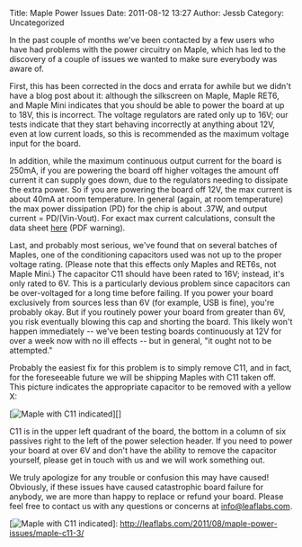 Title: Maple Power Issues
Date: 2011-08-12 13:27
Author: Jessb
Category: Uncategorized

In the past couple of months we've been contacted by a few users who
have had problems with the power circuitry on Maple, which has led to
the discovery of a couple of issues we wanted to make sure everybody was
aware of.

First, this has been corrected in the docs and errata for awhile but we
didn't have a blog post about it: although the silkscreen on Maple,
Maple RET6, and Maple Mini indicates that you should be able to power
the board at up to 18V, this is incorrect. The voltage regulators are
rated only up to 16V; our tests indicate that they start behaving
incorrectly at anything about 12V, even at low current loads, so this is
recommended as the maximum voltage input for the board.

In addition, while the maximum continuous output current for the board
is 250mA, if you are powering the board off higher voltages the amount
off current it can supply goes down, due to the regulators needing to
dissipate the extra power. So if you are powering the board off 12V, the
max current is about 40mA at room temperature. In general (again, at
room temperature) the max power dissipation (PD) for the chip is about
.37W, and output current = PD/(Vin-Vout). For exact max current
calculations, consult the data sheet [here][] (PDF warning).

Last, and probably most serious, we've found that on several batches of
Maples, one of the conditioning capacitors used was not up to the proper
voltage rating. (Please note that this effects only Maples and RET6s,
not Maple Mini.) The capacitor C11 should have been rated to 16V;
instead, it's only rated to 6V. This is a particularly devious problem
since capacitors can be over-voltaged for a long time before failing. If
you power your board exclusively from sources less than 6V (for example,
USB is fine), you're probably okay. But if you routinely power your
board from greater than 6V, you risk eventually blowing this cap and
shorting the board. This likely won't happen immediately -- we've been
testing boards continuously at 12V for over a week now with no ill
effects -- but in general, "it ought not to be attempted."

Probably the easiest fix for this problem is to simply remove C11, and
in fact, for the foreseeable future we will be shipping Maples with C11
taken off. This picture indicates the appropriate capacitor to be
removed with a yellow X:

[![Maple with C11 indicated][]][]

C11 is in the upper left quadrant of the board, the bottom in a column
of six passives right to the left of the power selection header. If you
need to power your board at over 6V and don't have the ability to remove
the capacitor yourself, please get in touch with us and we will work
something out.

We truly apologize for any trouble or confusion this may have caused!
Obviously, if these issues have caused catastrophic board failure for
anybody, we are more than happy to replace or refund your board. Please
feel free to contact us with any questions or concerns at
info@leaflabs.com.

  [here]: http://ww1.microchip.com/downloads/en/DeviceDoc/22049a.pdf
  [Maple with C11 indicated]: http://leaflabs.com/wp-content/uploads/2011/08/maple-c112-295x300.png
    "maple-c11"
  [![Maple with C11 indicated][]]: http://leaflabs.com/2011/08/maple-power-issues/maple-c11-3/
